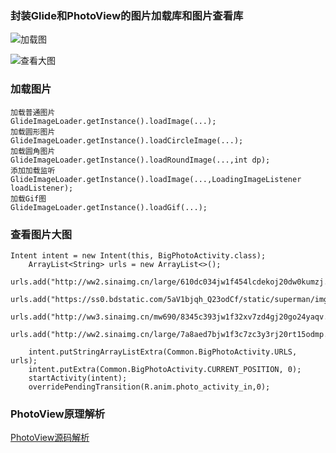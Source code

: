 ### 封装Glide和PhotoView的图片加载库和图片查看库
![加载图](http://7xpp4m.com1.z0.glb.clouddn.com/loadImage.gif)

![查看大图](http://7xpp4m.com1.z0.glb.clouddn.com/final.gif)

### 加载图片
    加载普通图片
	GlideImageLoader.getInstance().loadImage(...);
	加载圆形图片
	GlideImageLoader.getInstance().loadCircleImage(...);
	加载圆角图片
	GlideImageLoader.getInstance().loadRoundImage(...,int dp);
	添加加载监听
	GlideImageLoader.getInstance().loadImage(...,LoadingImageListener loadListener);
	加载Gif图
	GlideImageLoader.getInstance().loadGif(...);

### 查看图片大图
	
	Intent intent = new Intent(this, BigPhotoActivity.class);
        ArrayList<String> urls = new ArrayList<>();
        urls.add("http://ww2.sinaimg.cn/large/610dc034jw1f454lcdekoj20dw0kumzj.jpg");
        urls.add("https://ss0.bdstatic.com/5aV1bjqh_Q23odCf/static/superman/img/logo_top_ca79a146.png");
        urls.add("http://ww3.sinaimg.cn/mw690/8345c393jw1f32xv7zd4gj20go24yaqv.jpg");
        urls.add("http://ww2.sinaimg.cn/large/7a8aed7bjw1f3c7zc3y3rj20rt15odmp.jpg");

        intent.putStringArrayListExtra(Common.BigPhotoActivity.URLS, urls);
        intent.putExtra(Common.BigPhotoActivity.CURRENT_POSITION, 0);
        startActivity(intent);
        overridePendingTransition(R.anim.photo_activity_in,0);

### PhotoView原理解析

[PhotoView源码解析](https://www.zybuluo.com/archeryc/note/374243)